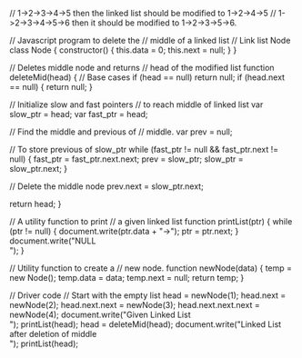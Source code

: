 // 1->2->3->4->5 then the linked list should be modified to 1->2->4->5
// 1->2->3->4->5->6 then it should be modified to 1->2->3->5->6.

// Javascript program to delete the
// middle of a linked list
// Link list Node
class Node {
  constructor() {
    this.data = 0;
    this.next = null;
  }
}

// Deletes middle node and returns
// head of the modified list
function deleteMid(head) {
  // Base cases
  if (head == null) return null;
  if (head.next == null) {
    return null;
  }

  // Initialize slow and fast pointers
  // to reach middle of linked list
  var slow_ptr = head;
  var fast_ptr = head;

  // Find the middle and previous of
  // middle.
  var prev = null;

  // To store previous of slow_ptr
  while (fast_ptr != null && fast_ptr.next != null) {
    fast_ptr = fast_ptr.next.next;
    prev = slow_ptr;
    slow_ptr = slow_ptr.next;
  }

  // Delete the middle node
  prev.next = slow_ptr.next;

  return head;
}

// A utility function to print
// a given linked list
function printList(ptr) {
  while (ptr != null) {
    document.write(ptr.data + "->");
    ptr = ptr.next;
  }
  document.write("NULL<br/>");
}

// Utility function to create a
// new node.
function newNode(data) {
  temp = new Node();
  temp.data = data;
  temp.next = null;
  return temp;
}

// Driver code
// Start with the empty list
head = newNode(1);
head.next = newNode(2);
head.next.next = newNode(3);
head.next.next.next = newNode(4);
document.write("Given Linked List<br/>");
printList(head);
head = deleteMid(head);
document.write("Linked List after deletion of middle<br/>");
printList(head);
